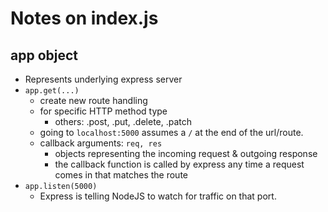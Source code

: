 # Notes on index.js

## app object 
  - Represents underlying express server
  - `app.get(...)` 
    - create new route handling
    - for specific HTTP method type 
      - others: .post, .put, .delete, .patch
    - going to `localhost:5000` assumes a `/` at the end of the url/route.
    - callback arguments: `req, res`
      - objects representing the incoming request & outgoing response
      - the callback function is called by express any time a request comes in that matches the route
  - `app.listen(5000)`
    - Express is telling NodeJS to watch for traffic on that port.





